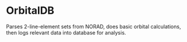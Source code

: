 # OrbitalDB
Parses 2-line-element sets from NORAD, does basic orbital calculations, then logs relevant data into database for analysis.
